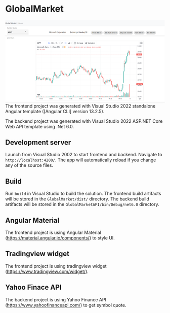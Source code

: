# GlobalMarket

![Alt text](/Screenshot.PNG?raw=true "Global Market")
The frontend project was generated with Visual Studio 2022 standalone Angular template ([Angular CLI] version 13.2.5).

The backend project was generated with Visual Studio 2022 ASP.NET Core Web API template using .Net 6.0.

## Development server

Launch from Visual Studio 2002 to start frontend and backend. Navigate to `http://localhost:4200/`. The app will automatically reload if you change any of the source files.

## Build

Run `build` in Visual Studio to build the solution. The frontend build artifacts will be stored in the `GlobalMarket/dist/` directory. The backend build artifacts will be stored in the `GlobalMarketAPI/bin/Debug/net6.0` directory.  

## Angular Material

The frontend project is using Angular Material (https://material.angular.io/components/) to style UI.

## Tradingview widget

The frontend project is using tradingview widget (https://www.tradingview.com/widget/).

## Yahoo Finace API

The backend project is using Yahoo Finance API (https://www.yahoofinanceapi.com/) to get symbol quote.